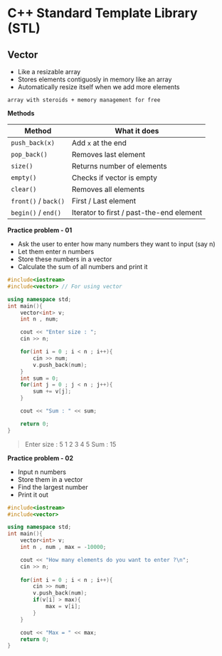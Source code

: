 # C++ Standard Template Library (STL)
## Vector
- Like a resizable array
- Stores elements contiguosly in memory like an array
- Automatically resize itself when we add more elements

`array with steroids + memory management for free`

**Methods**

| Method               | What it does                             |
| -------------------- | ---------------------------------------- |
| `push_back(x)`       | Add `x` at the end                       |
| `pop_back()`         | Removes last element                     |
| `size()`             | Returns number of elements               |
| `empty()`            | Checks if vector is empty                |
| `clear()`            | Removes all elements                     |
| `front()` / `back()` | First / Last element                     |
| `begin()` / `end()`  | Iterator to first / past-the-end element |

**Practice problem - 01**
- Ask the user to enter how many numbers they want to input (say n)
- Let them enter n numbers
- Store these numbers in a vector
- Calculate the sum of all numbers and print it
```cpp
#include<iostream>
#include<vector> // For using vector

using namespace std;
int main(){
    vector<int> v;
    int n , num;

    cout << "Enter size : ";
    cin >> n;

    for(int i = 0 ; i < n ; i++){
        cin >> num;
        v.push_back(num);
    }
    int sum = 0;
    for(int j = 0 ; j < n ; j++){
        sum += v[j];
    }

    cout << "Sum : " << sum;

    return 0;
}
```
> Enter size : 5
> 1 2 3 4 5
> Sum : 15

**Practice problem - 02**
- Input n numbers
- Store them in a vector
- Find the largest number
- Print it out

```cpp
#include<iostream>
#include<vector>

using namespace std;
int main(){
    vector<int> v;
    int n , num , max = -10000;

    cout << "How many elements do you want to enter ?\n";
    cin >> n;
    
    for(int i = 0 ; i < n ; i++){
        cin >> num;
        v.push_back(num);
        if(v[i] > max){
            max = v[i];
        }
    }

    cout << "Max = " << max;
    return 0;
}
```